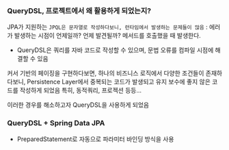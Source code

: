 ### QueryDSL, 프로젝트에서 왜 활용하게 되었는지?

JPA가 지원하는 `JPQL은 문자열로 작성하다보니, 런타임에서 발생하는 문제들이 많음`
: 에러가 발생하는 시점이 언제일까? 언제 발견될까? 메서드를 호출했을 때 발생한다.

- QueryDSL은 쿼리를 자바 코드로 작성할 수 있으며, 문법 오류를 컴파일 시점에 해결할 수 있음

커서 기반의 페이징을 구현하다보면, 하나의 비즈니스 로직에서 다양한 조건들이 존재하다보니, Persistence Layer에서 중복되는 코드가 발생되고 유지 보수에 좋지 않은 코드를 작성하게 되었음
특히, 동적쿼리, 프로젝션 등등...

이러한 경우를 해소하고자 QueryDSL을 사용하게 되었음

### QueryDSL + Spring Data JPA

- PreparedStatement로 자동으로 파라미터 바인딩 방식을 사용
